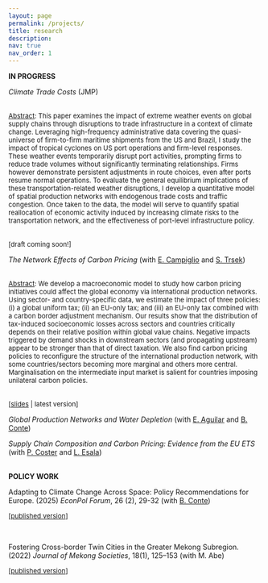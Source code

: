```yaml
---
layout: page
permalink: /projects/
title: research
description: 
nav: true
nav_order: 1
---
```

<div class="projects">

<p> <b>IN PROGRESS</b>

<p><em>Climate Trade Costs</em> (JMP)
  
<br><font size="-1"><u>Abstract</u>: This paper examines the impact of extreme weather events on global supply chains through disruptions to trade infrastructure in a context of climate change. Leveraging high-frequency administrative data covering the quasi-universe of firm-to-firm maritime shipments from the US and Brazil, I study the impact of tropical cyclones on US port operations and firm-level responses. These weather events temporarily disrupt port activities, prompting firms to reduce trade volumes without significantly terminating relationships. Firms however demonstrate persistent adjustments in route choices, even after ports resume normal operations. To evaluate the general equilibrium implications of these transportation-related weather disruptions, I develop a quantitative model of spatial production networks with endogenous trade costs and traffic congestion. Once taken to the data, the model will serve to quantify spatial reallocation of economic activity induced by increasing climate risks to the transportation network, and the effectiveness of port-level infrastructure policy.</font>

<br><font size="-1">[draft coming soon!]</font>

<p><em>The Network Effects of Carbon Pricing</em> (with <a href="https://sites.google.com/site/ecampiglio/">E. Campiglio</a> and <a href="https://research.wu.ac.at/en/persons/stefan-trsek-3">S. Trsek</a>)

<br><font size="-1"><u>Abstract</u>: We develop a macroeconomic model to study how carbon pricing initiatives could affect the global economy via international production networks. Using sector- and country-specific data, we estimate the impact of three policies: (i) a global uniform tax; (ii) an EU-only tax; and (iii) an EU-only tax combined with a carbon border adjustment mechanism. Our results show that the distribution of tax-induced socioeconomic losses across sectors and countries critically depends on their relative position within global value chains. Negative impacts triggered by demand shocks in downstream sectors (and propagating upstream) appear to be stronger than that of direct taxation. We also find carbon pricing policies to reconfigure the structure of the international production network, with some countries/sectors becoming more marginal and others more central. Marginalisation on the intermediate input market is salient for countries imposing unilateral carbon policies. </font>

<br><font size="-1">[<a href="https://site.unibo.it/smooth/en/agenda/https-www-aere-org-aere-summer-conference/aere_2022_campiglio.pdf/@@download/file/AERE_2022_Campiglio.pdf">slides</a> | latest version]</font>

<p><em>Global Production Networks and Water Depletion</em> (with <a href="https://www.elena-aguilar.net/">E. Aguilar</a> and <a href="https://brunoconteleite.github.io/">B. Conte</a>)

<p><em>Supply Chain Composition and Carbon Pricing: Evidence from the EU ETS</em> (with <a href="https://costerpierre.github.io/">P. Coster</a> and <a href="https://lauriesala.github.io/">L. Esala</a>)


<br>

<br>

<p> <b>POLICY WORK</b>


<p>Adapting to Climate Change Across Space: Policy Recommendations for Europe. (2025) <em>EconPol Forum</em>, 26 (2), 29-32 (with <a href="https://brunoconteleite.github.io/">B. Conte</a>)
  
<br>

<font size="-1">[<a href="https://www.ifo.de/en/econpol/publications/2025/article-journal/adapting-climate-change-across-space-policy-recommendations">published version</a>]</font>

<br>

<p>Fostering Cross-border Twin Cities in the Greater Mekong Subregion. (2022) <em>Journal of Mekong Societies</em>, 18(1), 125–153 (with M. Abe)
  
<br>

<font size="-1">[<a href="https://so03.tci-thaijo.org/index.php/mekongjournal/article/view/260459">published version</a>]</font>
